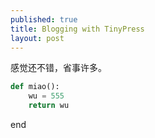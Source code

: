 ```yaml
---
published: true
title: Blogging with TinyPress
layout: post
---
```

感觉还不错，省事许多。


```python
def miao():
    wu = 555
    return wu
```

end